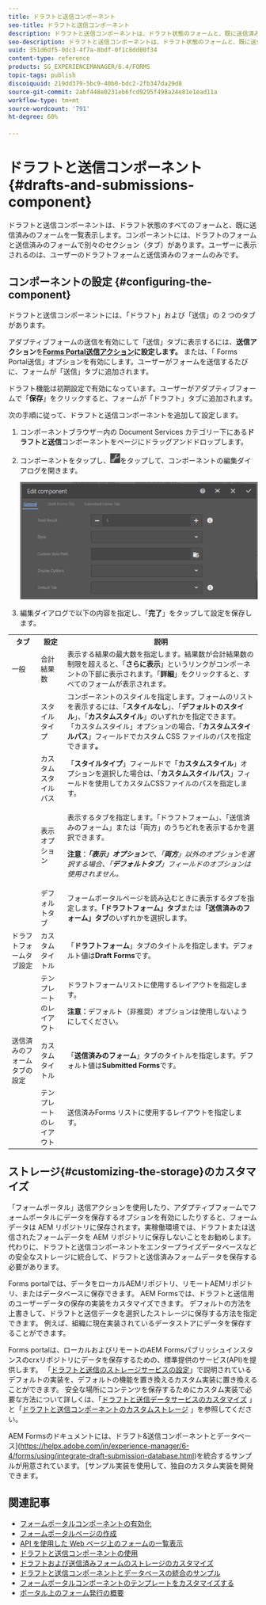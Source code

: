 ```yaml
---
title: ドラフトと送信コンポーネント
seo-title: ドラフトと送信コンポーネント
description: ドラフトと送信コンポーネントは、ドラフト状態のフォームと、既に送信済みのフォームを一覧表示します。コンポーネントの外観およびスタイルをカスタマイズできます。
seo-description: ドラフトと送信コンポーネントは、ドラフト状態のフォームと、既に送信済みのフォームを一覧表示します。コンポーネントの外観およびスタイルをカスタマイズできます。
uuid: 351d6df5-0dc3-4f7a-8bdf-0f1c8dd80f34
content-type: reference
products: SG_EXPERIENCEMANAGER/6.4/FORMS
topic-tags: publish
discoiquuid: 219dd379-5bc9-40b0-bdc2-2fb347da29d8
source-git-commit: 2abf448e0231eb6fcd9295f498a24e81e1ead11a
workflow-type: tm+mt
source-wordcount: '791'
ht-degree: 60%

---
```



# ドラフトと送信コンポーネント  {#drafts-and-submissions-component}

ドラフトと送信コンポーネントは、ドラフト状態のすべてのフォームと、既に送信済みのフォームを一覧表示します。コンポーネントには、ドラフトのフォームと送信済みのフォームで別々のセクション（タブ）があります。ユーザーに表示されるのは、ユーザーのドラフトフォームと送信済みのフォームのみです。

## コンポーネントの設定  {#configuring-the-component}

ドラフトと送信コンポーネントには、「ドラフト」および「送信」の 2 つのタブがあります。

アダプティブフォームの送信を有効にして「送信」タブに表示するには、**送信アクション**&#x200B;を&#x200B;**[Forms Portal送信アクション](/help/forms/using/configuring-submit-actions.md)に設定します。** または、「 Forms Portal送信」オプションを有効にします。ユーザーがフォームを送信するたびに、フォームが「送信」タブに追加されます。

ドラフト機能は初期設定で有効になっています。ユーザーがアダプティブフォームで「**保存**」をクリックすると、フォームが「ドラフト」タブに追加されます。

次の手順に従って、ドラフトと送信コンポーネントを追加して設定します。

1. コンポーネントブラウザー内の Document Services カテゴリー下にある&#x200B;**ドラフトと送信**&#x200B;コンポーネントをページにドラッグアンドドロップします。
1. コンポーネントをタップし、![settings_icon](assets/settings_icon.png)をタップして、コンポーネントの編集ダイアログを開きます。

   ![ドラフトと送信コンポーネント](assets/drafts-submissions-edit.png)

1. 編集ダイアログで以下の内容を指定し、「**完了**」をタップして設定を保存します。

<table>
 <tbody>
  <tr>
   <th>タブ</th>
   <th>設定</th>
   <th>説明</th>
  </tr>
  <tr>
   <td>一般</td>
   <td>合計結果数</td>
   <td>表示する結果の最大数を指定します。結果数が合計結果数の制限を超えると、「<strong>さらに表示</strong>」というリンクがコンポーネントの下部に表示されます。「<strong>詳細</strong>」をクリックすると、すべてのフォームが表示されます。 </td>
  </tr>
  <tr>
   <td> </td>
   <td>スタイルタイプ</td>
   <td>コンポーネントのスタイルを指定します。フォームのリストを表示するには、「<strong>スタイルなし</strong>」、「<strong>デフォルトのスタイル</strong>」、「<strong>カスタムスタイル</strong>」のいずれかを指定できます。 「カスタムスタイル」オプションの場合、「<strong>カスタムスタイルパス</strong>」フィールドでカスタム CSS ファイルのパスを指定できます<strong>。</strong></td>
  </tr>
  <tr>
   <td> </td>
   <td>カスタムスタイルパス</td>
   <td>「<strong>スタイルタイプ</strong>」フィールドで「<strong>カスタムスタイル</strong>」オプションを選択した場合は、「<strong>カスタムスタイルパス</strong>」フィールドを使用してカスタムCSSファイルのパスを指定します。 </td>
  </tr>
  <tr>
   <td> </td>
   <td>表示オプション</td>
   <td><p>表示するタブを指定します。「ドラフトフォーム」、「送信済みのフォーム」または「両方」のうちどれを表示するかを選択できます。 </p> <p><strong>注意</strong>：<em><strong>「表示」オプション</strong>で、「<strong>両方</strong>」以外のオプションを選択する場合、「<strong>デフォルトタブ</strong>」フィールドのオプションは使用されません。</em></p> </td>
  </tr>
  <tr>
   <td> </td>
   <td>デフォルトタブ</td>
   <td>フォームポータルページを読み込むときに表示するタブを指定します。<strong>「ドラフトフォーム」タブ</strong>または<strong>「送信済みのフォーム」タブ</strong>のいずれかを選択します。</td>
  </tr>
  <tr>
   <td>ドラフトフォームタブ設定</td>
   <td>カスタムタイトル</td>
   <td>「<strong>ドラフトフォーム</strong>」タブのタイトルを指定します。デフォルト値は<strong>Draft Forms</strong>です。</td>
  </tr>
  <tr>
   <td> </td>
   <td>テンプレートのレイアウト</td>
   <td><p>ドラフトフォームリストに使用するレイアウトを指定します。</p> <p><strong>注意：</strong>デフォルト（非推奨）オプションは使用しないようにしてください。<br /> </p> </td>
  </tr>
  <tr>
   <td>送信済みのフォームタブの設定</td>
   <td>カスタムタイトル </td>
   <td>「<strong>送信済みのフォーム</strong>」タブのタイトルを指定します。デフォルト値は<strong>Submitted Forms</strong>です。</td>
  </tr>
  <tr>
   <td> </td>
   <td>テンプレートのレイアウト</td>
   <td>送信済みForms<strong> </strong>リストに使用するレイアウトを指定します。 </td>
  </tr>
 </tbody>
</table>

## ストレージ{#customizing-the-storage}のカスタマイズ

「フォームポータル」送信アクションを使用したり、アダプティブフォームでフォームポータルにデータを保存するオプションを有効にしたりすると、フォームデータは AEM リポジトリに保存されます。実稼働環境では、ドラフトまたは送信されたフォームデータを AEM リポジトリに保存しないことをお勧めします。代わりに、ドラフトと送信コンポーネントをエンタープライズデータベースなどの安全なストレージに統合して、ドラフトと送信済みフォームデータを保存する必要があります。

Forms portalでは、データをローカルAEMリポジトリ、リモートAEMリポジトリ、またはデータベースに保存できます。 AEM Formsでは、ドラフトと送信用のユーザーデータの保存の実装をカスタマイズできます。 デフォルトの方法を上書きして、ドラフトと送信データを選択したストレージに保存する方法を指定できます。 例えば、組織に現在実装されているデータストアにデータを保存することができます。

Forms portalは、ローカルおよびリモートのAEM Formsパブリッシュインスタンスのcrxリポジトリにデータを保存するための、標準提供のサービス(API)を提供します。 「[ドラフトと送信のストレージサービスの設定](/help/forms/using/configuring-draft-submission-storage.md)」で説明されているデフォルトの実装を、デフォルトの機能を置き換えるカスタム実装に置き換えることができます。 安全な場所にコンテンツを保存するためにカスタム実装で必要な方法について詳しくは、「[ドラフトと送信データサービスのカスタマイズ](/help/forms/using/custom-draft-submission-data-services.md) 」と「[ドラフトと送信コンポーネントのカスタムストレージ](/help/forms/using/adding-custom-storage-provider-forms.md) 」を参照してください。

AEM Formsのドキュメントには、ドラフト&amp;送信コンポーネントとデータベース](https://helpx.adobe.com/in/experience-manager/6-4/forms/using/integrate-draft-submission-database.html)を統合するサンプルが用意されています。 [サンプル実装を使用して、独自のカスタム実装を開発できます。

## 関連記事

* [フォームポータルコンポーネントの有効化](/help/forms/using/enabling-forms-portal-components.md)
* [フォームポータルページの作成](/help/forms/using/creating-form-portal-page.md)
* [API を使用した Web ページ上のフォームの一覧表示](/help/forms/using/listing-forms-webpage-using-apis.md)
* [ドラフトと送信コンポーネントの使用](/help/forms/using/draft-submission-component.md)
* [ドラフトおよび送信済みフォームのストレージのカスタマイズ](/help/forms/using/draft-submission-component.md)
* [ドラフトと送信コンポーネントとデータベースの統合のサンプル](/help/forms/using/integrate-draft-submission-database.md)
* [フォームポータルコンポーネントのテンプレートをカスタマイズする](/help/forms/using/customizing-templates-forms-portal-components.md)
* [ポータル上のフォーム発行の概要](/help/forms/using/introduction-publishing-forms.md)
